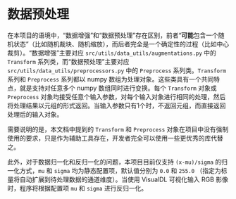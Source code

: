 # 数据预处理

在本项目的语境中，“数据增强”和“数据预处理”存在区别，前者“**可能**包含一个随机状态”（比如随机裁块、随机缩放），而后者完全是一个确定性的过程（比如中心裁剪）。“数据增强”主要对应 `src/utils/data_utils/augmentations.py` 中的 `Transform` 系列类，而“数据预处理”主要对应 `src/utils/data_utils/preprocessors.py` 中的 `Preprocess` 系列类。`Transform` 系列和 `Preprocess` 系列都以 numpy 数组为处理对象。这些类具有一个共同特点，就是支持对任意多个 numpy 数组同时进行变换。每个 `Transform` 对象或 `Preprocess` 对象均接受任意个输入参数，对每个输入对象进行相同的处理，然后将处理结果以元组的形式返回。当输入参数只有1个时，不返回元组，而直接返回处理后的输入对象。

需要说明的是，本文档中提到的 `Transform` 和 `Preprocess` 对象在项目中没有强制使用的要求，只是作为辅助工具存在，开发者完全可以使用一些更优秀的库代替之。

此外，对于数据归一化和反归一化的问题，本项目目前仅支持 `(x-mu)/sigma` 的归一化方式，`mu` 和 `sigma` 均为静态配置项，默认值分别为 `0.0` 和 `255.0` （指定为标量将自动扩展到待处理数据的通道维度）。当使用 VisualDL 可视化输入 RGB 影像时，程序将根据配置项 `mu` 和 `sigma` 进行反归一化。